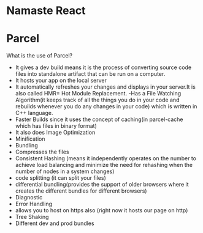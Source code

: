 # Namaste React 


# Parcel
What is the use of Parcel?
- It gives a dev build means it is the process of converting source code files into standalone artifact that can be run on a computer.
- It hosts your app on the local server
- It automatically refreshes your changes and displays in your server.It is also called HMR= Hot Module Replacement. 
-Has a File Watching Algorithm(it keeps track of all the things you do in your code and rebuilds whenever you do any changes in your code) which is written in C++ language.
- Faster Builds since it uses the concept of caching(in parcel-cache which has files in binary format)
- It also does Image Optimization
- Minification
- Bundling 
- Compresses the files
- Consistent Hashing (means it independently operates on the number to achieve load balancing and minimize the need for rehashing when the number of nodes in a system changes)
- code splitting (it can split your files)
- differential bundling(provides the support of older browsers where it creates the different bundles for different browsers)
- Diagnostic
- Error Handling
- allows you to host on https also (right now it hosts our page on http)
- Tree Shaking
- Different dev and prod bundles